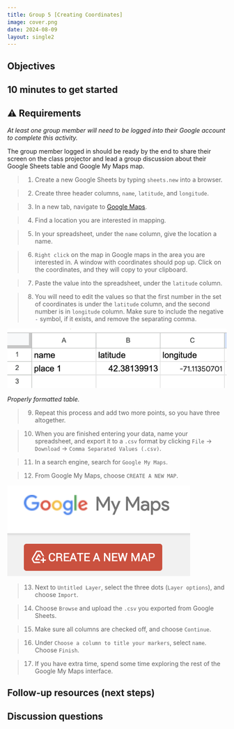 ```yaml
---
title: Group 5 [Creating Coordinates]
image: cover.png
date: 2024-08-09
layout: single2
---
```


## Objectives

## 10 minutes to get started

<div class="alert-warning">
<h2>⚠️ Requirements</h2>
<p><em>At least one group member will need to be logged into their Google account to complete this activity.</em></p>
  <p>The group member logged in should be ready by the end to share their screen on the class projector and lead a group discussion about their Google Sheets table and Google My Maps map. </p>
</div>



> 1. Create a new Google Sheets by typing `sheets.new` into a browser. 

> 2. Create three header columns, `name`, `latitude`, and `longitude`. 

> 3. In a new tab, navigate to [Google Maps](https://www.google.com/maps/).

> 4. Find a location you are interested in mapping.

> 5. In your spreadsheet, under the `name` column, give the location a name. 

> 6. `Right click` on the map in Google maps in the area you are interested in. A window with coordinates should pop up. Click on the coordinates, and they will copy to your clipboard. 

> 7. Paste the value into the spreadsheet, under the `latitude` column.

> 8. You will need to edit the values so that the first number in the set of coordinates is under the `latitude` column, and the second number is in `longitude` column. Make sure to include the negative `-` symbol, if it exists, and remove the separating comma. 

<img src="table.png" style="width:100%; max-height:70em;" alt="table">

*Properly formatted table.*

> 9. Repeat this process and add two more points, so you have three altogether.

> 10. When you are finished entering your data, name your spreadsheet, and export it to a `.csv` format by clicking `File` → `Download` → `Comma Separated Values (.csv)`.

> 11. In a search engine, search for `Google My Maps`. 

> 12. From Google My Maps, choose `CREATE A NEW MAP`.

![Create new map button on Google My Maps](new.png)

> 13. Next to `Untitled Layer`, select the three dots (`Layer options`), and choose `Import`. 

> 14. Choose `Browse` and upload the `.csv` you exported from Google Sheets. 

> 15. Make sure all columns are checked off, and choose `Continue`. 

> 16. Under `Choose a column to title your markers`, select `name`. Choose `Finish`. 

> 17. If you have extra time, spend some time exploring the rest of the Google My Maps interface.



## Follow-up resources (next steps)

## Discussion questions

